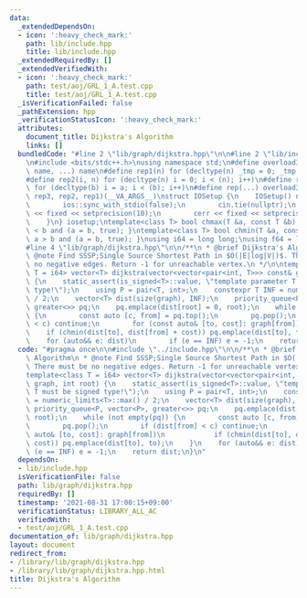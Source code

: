 ```yaml
---
data:
  _extendedDependsOn:
  - icon: ':heavy_check_mark:'
    path: lib/include.hpp
    title: lib/include.hpp
  _extendedRequiredBy: []
  _extendedVerifiedWith:
  - icon: ':heavy_check_mark:'
    path: test/aoj/GRL_1_A.test.cpp
    title: test/aoj/GRL_1_A.test.cpp
  _isVerificationFailed: false
  _pathExtension: hpp
  _verificationStatusIcon: ':heavy_check_mark:'
  attributes:
    document_title: Dijkstra's Algorithm
    links: []
  bundledCode: "#line 2 \"lib/graph/dijkstra.hpp\"\n\n#line 2 \"lib/include.hpp\"\n\
    \n#include <bits/stdc++.h>\nusing namespace std;\n#define overload3(_1, _2, _3,\
    \ name, ...) name\n#define rep1(n) for (decltype(n) _tmp = 0; _tmp < (n); _tmp++)\n\
    #define rep2(i, n) for (decltype(n) i = 0; i < (n); i++)\n#define rep3(i, a, b)\
    \ for (decltype(b) i = a; i < (b); i++)\n#define rep(...) overload3(__VA_ARGS__,\
    \ rep3, rep2, rep1)(__VA_ARGS__)\nstruct IOSetup {\n    IOSetup() noexcept {\n\
    \        ios::sync_with_stdio(false);\n        cin.tie(nullptr);\n        cout\
    \ << fixed << setprecision(10);\n        cerr << fixed << setprecision(10);\n\
    \    }\n} iosetup;\ntemplate<class T> bool chmax(T &a, const T &b) { return a\
    \ < b and (a = b, true); }\ntemplate<class T> bool chmin(T &a, const T &b) { return\
    \ a > b and (a = b, true); }\nusing i64 = long long;\nusing f64 = long double;\n\
    #line 4 \"lib/graph/dijkstra.hpp\"\n\n/**\n * @brief Dijkstra's Algorithm\n *\
    \ @note Find SSSP;Single Source Shortest Path in $O(|E|log|V|)$. There must be\
    \ no negative edges. Return -1 for unreachable vertex.\n */\n\ntemplate<class\
    \ T = i64> vector<T> dijkstra(vector<vector<pair<int, T>>> const& graph, int root)\
    \ {\n    static_assert(is_signed<T>::value, \"template parameter T must be signed\
    \ type!\");\n    using P = pair<T, int>;\n    constexpr T INF = numeric_limits<T>::max()\
    \ / 2;\n    vector<T> dist(size(graph), INF);\n    priority_queue<P, vector<P>,\
    \ greater<>> pq;\n    pq.emplace(dist[root] = 0, root);\n    while (not empty(pq))\
    \ {\n        const auto [c, from] = pq.top();\n        pq.pop();\n        if (dist[from]\
    \ < c) continue;\n        for (const auto& [to, cost]: graph[from])\n        \
    \    if (chmin(dist[to], dist[from] + cost)) pq.emplace(dist[to], to);\n    }\n\
    \    for (auto&& e: dist)\n        if (e == INF) e = -1;\n    return dist;\n}\n"
  code: "#pragma once\n\n#include \"../include.hpp\"\n\n/**\n * @brief Dijkstra's\
    \ Algorithm\n * @note Find SSSP;Single Source Shortest Path in $O(|E|log|V|)$.\
    \ There must be no negative edges. Return -1 for unreachable vertex.\n */\n\n\
    template<class T = i64> vector<T> dijkstra(vector<vector<pair<int, T>>> const&\
    \ graph, int root) {\n    static_assert(is_signed<T>::value, \"template parameter\
    \ T must be signed type!\");\n    using P = pair<T, int>;\n    constexpr T INF\
    \ = numeric_limits<T>::max() / 2;\n    vector<T> dist(size(graph), INF);\n   \
    \ priority_queue<P, vector<P>, greater<>> pq;\n    pq.emplace(dist[root] = 0,\
    \ root);\n    while (not empty(pq)) {\n        const auto [c, from] = pq.top();\n\
    \        pq.pop();\n        if (dist[from] < c) continue;\n        for (const\
    \ auto& [to, cost]: graph[from])\n            if (chmin(dist[to], dist[from] +\
    \ cost)) pq.emplace(dist[to], to);\n    }\n    for (auto&& e: dist)\n        if\
    \ (e == INF) e = -1;\n    return dist;\n}\n"
  dependsOn:
  - lib/include.hpp
  isVerificationFile: false
  path: lib/graph/dijkstra.hpp
  requiredBy: []
  timestamp: '2021-08-31 17:00:15+09:00'
  verificationStatus: LIBRARY_ALL_AC
  verifiedWith:
  - test/aoj/GRL_1_A.test.cpp
documentation_of: lib/graph/dijkstra.hpp
layout: document
redirect_from:
- /library/lib/graph/dijkstra.hpp
- /library/lib/graph/dijkstra.hpp.html
title: Dijkstra's Algorithm
---
```

